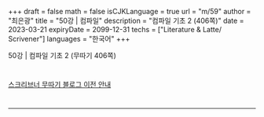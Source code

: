 +++
draft = false
math = false
isCJKLanguage = true
url = "m/59"
author = "최은광"
title = "50강 | 컴파일"
description = "컴파일 기초 2 (406쪽)"
date = 2023-03-21
expiryDate = 2099-12-31
techs = ["Literature & Latte/ Scrivener"]
languages = "한국어"
+++

50강 | 컴파일 기초 2 (무따기 406쪽)

<!--more--> 

#

[스크리브너 무따기 블로그 이전 안내](../../docs/scrivener/newsroom/scrivener-notice-01/)

#

---

#



#